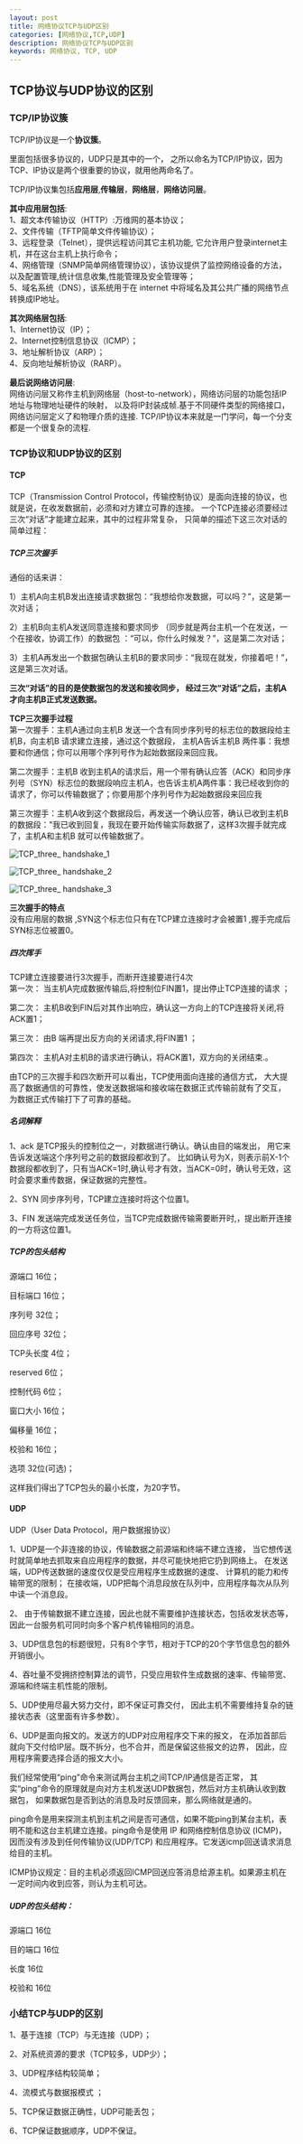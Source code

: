 ```yaml
---
layout: post
title: 网络协议TCP与UDP区别
categories: [网络协议,TCP,UDP]
description: 网络协议TCP与UDP区别
keywords: 网络协议, TCP, UDP
---
```


## TCP协议与UDP协议的区别

### TCP/IP协议簇

TCP/IP协议是一个**协议簇**。  

里面包括很多协议的，UDP只是其中的一个， 之所以命名为TCP/IP协议，因为TCP、IP协议是两个很重要的协议，就用他两命名了。  


TCP/IP协议集包括**应用层**,**传输层**，**网络层**，**网络访问层**。

**其中应用层包括**:  
1、超文本传输协议（HTTP）:万维网的基本协议；  
2、文件传输（TFTP简单文件传输协议）；  
3、远程登录（Telnet），提供远程访问其它主机功能, 它允许用户登录internet主机，并在这台主机上执行命令；  
4、网络管理（SNMP简单网络管理协议），该协议提供了监控网络设备的方法， 以及配置管理,统计信息收集,性能管理及安全管理等；  
5、域名系统（DNS），该系统用于在 internet 中将域名及其公共广播的网络节点转换成IP地址。  

**其次网络层包括**:  
1、Internet协议（IP）；  
2、Internet控制信息协议（ICMP）；  
3、地址解析协议（ARP）；  
4、反向地址解析协议（RARP）。  

**最后说网络访问层**:  
网络访问层又称作主机到网络层（host-to-network），网络访问层的功能包括IP地址与物理地址硬件的映射， 以及将IP封装成帧.基于不同硬件类型的网络接口，网络访问层定义了和物理介质的连接. TCP/IP协议本来就是一门学问，每一个分支都是一个很复杂的流程.


### TCP协议和UDP协议的区别

#### TCP
TCP（Transmission Control Protocol，传输控制协议）是面向连接的协议，也就是说，在收发数据前，必须和对方建立可靠的连接。 一个TCP连接必须要经过三次“对话”才能建立起来，其中的过程非常复杂， 只简单的描述下这三次对话的简单过程：

##### TCP三次握手

通俗的话来讲：  

1）主机A向主机B发出连接请求数据包：“我想给你发数据，可以吗？”，这是第一次对话；

2）主机B向主机A发送同意连接和要求同步 （同步就是两台主机一个在发送，一个在接收，协调工作）的数据包 ：“可以，你什么时候发？”，这是第二次对话；

3）主机A再发出一个数据包确认主机B的要求同步：“我现在就发，你接着吧！”， 这是第三次对话。

**三次“对话”的目的是使数据包的发送和接收同步， 经过三次“对话”之后，主机A才向主机B正式发送数据。**

**TCP三次握手过程**  
第一次握手：主机A通过向主机B 发送一个含有同步序列号的标志位的数据段给主机B，向主机B 请求建立连接，通过这个数据段， 主机A告诉主机B 两件事：我想要和你通信；你可以用哪个序列号作为起始数据段来回应我。

第二次握手：主机B 收到主机A的请求后，用一个带有确认应答（ACK）和同步序列号（SYN）标志位的数据段响应主机A，也告诉主机A两件事：我已经收到你的请求了，你可以传输数据了；你要用那个序列号作为起始数据段来回应我

第三次握手：主机A收到这个数据段后，再发送一个确认应答，确认已收到主机B 的数据段："我已收到回复，我现在要开始传输实际数据了，这样3次握手就完成了，主机A和主机B 就可以传输数据了。

![TCP_three_ handshake_1](https://cdn.jsdelivr.net/gh/Lewinz/lewinz.github.io@master/images/posts/handshake_1.png)

![TCP_three_ handshake_2](https://cdn.jsdelivr.net/gh/Lewinz/lewinz.github.io@master/images/posts/handshake_2.png)

![TCP_three_ handshake_3](https://cdn.jsdelivr.net/gh/Lewinz/lewinz.github.io@master/images/posts/handshake_3.png)

**三次握手的特点**  
没有应用层的数据 ,SYN这个标志位只有在TCP建立连接时才会被置1 ,握手完成后SYN标志位被置0。

##### 四次挥手

TCP建立连接要进行3次握手，而断开连接要进行4次  
第一次： 当主机A完成数据传输后,将控制位FIN置1，提出停止TCP连接的请求 ；  

第二次： 主机B收到FIN后对其作出响应，确认这一方向上的TCP连接将关闭,将ACK置1；  

第三次： 由B 端再提出反方向的关闭请求,将FIN置1 ；  

第四次： 主机A对主机B的请求进行确认，将ACK置1，双方向的关闭结束.。  


由TCP的三次握手和四次断开可以看出，TCP使用面向连接的通信方式， 大大提高了数据通信的可靠性，使发送数据端和接收端在数据正式传输前就有了交互， 为数据正式传输打下了可靠的基础。

##### 名词解释
1、ack 是TCP报头的控制位之一，对数据进行确认。确认由目的端发出， 用它来告诉发送端这个序列号之前的数据段都收到了。 比如确认号为X，则表示前X-1个数据段都收到了，只有当ACK=1时,确认号才有效，当ACK=0时，确认号无效，这时会要求重传数据，保证数据的完整性。

2、SYN 同步序列号，TCP建立连接时将这个位置1。

3、FIN 发送端完成发送任务位，当TCP完成数据传输需要断开时,，提出断开连接的一方将这位置1。

##### TCP的包头结构
源端口 16位；

目标端口 16位；

序列号 32位；

回应序号 32位；

TCP头长度 4位；

reserved 6位；

控制代码 6位；

窗口大小 16位；

偏移量 16位；

校验和 16位；

选项 32位(可选)；

这样我们得出了TCP包头的最小长度，为20字节。

#### UDP
UDP（User Data Protocol，用户数据报协议）

1、UDP是一个非连接的协议，传输数据之前源端和终端不建立连接， 当它想传送时就简单地去抓取来自应用程序的数据，并尽可能快地把它扔到网络上。 在发送端，UDP传送数据的速度仅仅是受应用程序生成数据的速度、 计算机的能力和传输带宽的限制； 在接收端，UDP把每个消息段放在队列中，应用程序每次从队列中读一个消息段。

2、 由于传输数据不建立连接，因此也就不需要维护连接状态，包括收发状态等， 因此一台服务机可同时向多个客户机传输相同的消息。

3、UDP信息包的标题很短，只有8个字节，相对于TCP的20个字节信息包的额外开销很小。

4、吞吐量不受拥挤控制算法的调节，只受应用软件生成数据的速率、传输带宽、 源端和终端主机性能的限制。

5、UDP使用尽最大努力交付，即不保证可靠交付， 因此主机不需要维持复杂的链接状态表（这里面有许多参数）。

6、UDP是面向报文的。发送方的UDP对应用程序交下来的报文， 在添加首部后就向下交付给IP层。既不拆分，也不合并，而是保留这些报文的边界， 因此，应用程序需要选择合适的报文大小。


我们经常使用“ping”命令来测试两台主机之间TCP/IP通信是否正常， 其实“ping”命令的原理就是向对方主机发送UDP数据包，然后对方主机确认收到数据包， 如果数据包是否到达的消息及时反馈回来，那么网络就是通的。

ping命令是用来探测主机到主机之间是否可通信，如果不能ping到某台主机，表明不能和这台主机建立连接。ping命令是使用 IP 和网络控制信息协议 (ICMP)，因而没有涉及到任何传输协议(UDP/TCP) 和应用程序。它发送icmp回送请求消息给目的主机。

ICMP协议规定：目的主机必须返回ICMP回送应答消息给源主机。如果源主机在一定时间内收到应答，则认为主机可达。

##### UDP的包头结构：
源端口 16位

目的端口 16位

长度 16位

校验和 16位

### 小结TCP与UDP的区别
1、基于连接（TCP）与无连接（UDP）；

2、对系统资源的要求（TCP较多，UDP少）；

3、UDP程序结构较简单；

4、流模式与数据报模式 ；

5、TCP保证数据正确性，UDP可能丢包；

6、TCP保证数据顺序，UDP不保证。